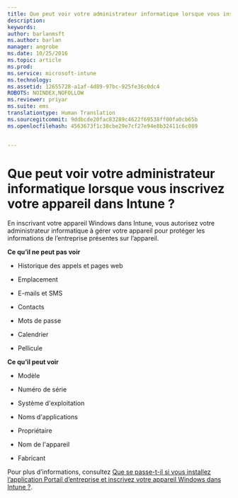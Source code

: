 ```yaml
---
title: Que peut voir votre administrateur informatique lorsque vous inscrivez votre appareil dans Intune ? | Microsoft Intune
description: 
keywords: 
author: barlanmsft
ms.author: barlan
manager: angrobe
ms.date: 10/25/2016
ms.topic: article
ms.prod: 
ms.service: microsoft-intune
ms.technology: 
ms.assetid: 12655728-a1af-4d89-97bc-925fe36c0dc4
ROBOTS: NOINDEX,NOFOLLOW
ms.reviewer: priyar
ms.suite: ems
translationtype: Human Translation
ms.sourcegitcommit: 9ddbcde20fac83289c4622f69538ff00fa0cb65b
ms.openlocfilehash: 4563673f1c38cbe29e7cf27e94e8b32411c6c089


---
```



# <a name="what-can-your-it-administrator-see-when-you-enroll-your-device-in-intune"></a>Que peut voir votre administrateur informatique lorsque vous inscrivez votre appareil dans Intune ?

En inscrivant votre appareil Windows dans Intune, vous autorisez votre administrateur informatique à gérer votre appareil pour protéger les informations de l’entreprise présentes sur l’appareil.

**Ce qu’il ne peut pas voir**

-   Historique des appels et pages web

-   Emplacement

-   E-mails et SMS

-   Contacts

-   Mots de passe

-   Calendrier

-   Pellicule

**Ce qu’il peut voir**

-   Modèle

-   Numéro de série

-   Système d'exploitation

-   Noms d'applications

-   Propriétaire

-   Nom de l'appareil

-   Fabricant

Pour plus d’informations, consultez [Que se passe-t-il si vous installez l’application Portail d’entreprise et inscrivez votre appareil Windows dans Intune ?](what-happens-if-you-install-the-company-portal-app-and-enroll-your-device-in-intune-windows).



<!--HONumber=Nov16_HO1-->


